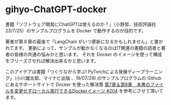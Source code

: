 # gihyo-ChatGPT-docker

書籍「ソフトウェア開発にChatGPTは使えるのか？」（小野哲、技術評論社 23/7/25）のサンプルプログラムを Docker で動作するのが目的です。

著者が第８章の最後で「LangChain がいつ更新になるかもしれません」と書かれてます。
更新によって、サンプルが動かなくなるのはIT関連の書籍の読者と著者の皆様の共通の悩みかと思います。
それを Docker のイメージを使って構成をフリーズさせれば解決出来るかと思います。

このアイデアは書籍「つくりながら学ぶ! PyTorchによる発展ディープラーニング」（小川雄太郎、マイナビ出版 、19/07/29)
のサンプルプログラムの Github にあるサポートサイトで Docker を使った解決策
[第7章＆第8章　本書のファイルを変更せずローカル実行できるDockerイメージ #204](https://github.com/YutaroOgawa/pytorch_advanced/issues/204) 
を参考にさせて頂いてます。
